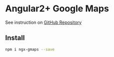 # Angular2+ Google Maps

See instruction on [GitHub Repository](https://github.com/tim-kuteev/ngx-google-maps)

## Install
```bash
npm i ngx-gmaps --save
```
